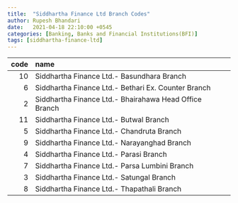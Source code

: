 ```yaml
---
title:  "Siddhartha Finance Ltd Branch Codes"
author: Rupesh Bhandari
date:   2021-04-18 22:10:00 +0545
categories: [Banking, Banks and Financial Institutions(BFI)]
tags: [siddhartha-finance-ltd]
---
```


|   code | name                                                   |
|-------:|:-------------------------------------------------------|
|     10 | Siddhartha Finance Ltd.- Basundhara Branch             |
|      6 | Siddhartha Finance Ltd.- Bethari Ex. Counter Branch    |
|      2 | Siddhartha Finance Ltd.- Bhairahawa Head Office Branch |
|     11 | Siddhartha Finance Ltd.- Butwal Branch                 |
|      5 | Siddhartha Finance Ltd.- Chandruta Branch              |
|      9 | Siddhartha Finance Ltd.- Narayanghad Branch            |
|      4 | Siddhartha Finance Ltd.- Parasi Branch                 |
|      7 | Siddhartha Finance Ltd.- Parsa Lumbini Branch          |
|      3 | Siddhartha Finance Ltd.- Satungal Branch               |
|      8 | Siddhartha Finance Ltd.- Thapathali Branch             |